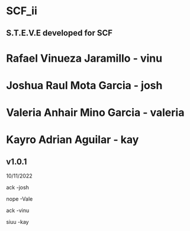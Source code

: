 # SCF_ii
S.T.E.V.E developed for SCF
-------------------------------------
# Rafael Vinueza Jaramillo - vinu
# Joshua Raul Mota Garcia - josh
# Valeria Anhair Mino Garcia - valeria
# Kayro Adrian Aguilar - kay
v1.0.1
-------------------------------------

10/11/2022

ack -josh

nope -Vale

ack -vinu

siuu -kay